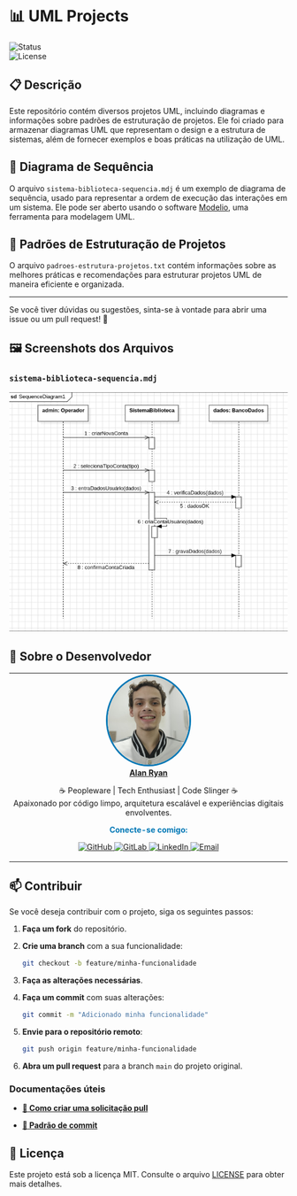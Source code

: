 # 📊 UML Projects 

![Status](https://img.shields.io/badge/status-em%20desenvolvimento-yellow)  
![License](https://img.shields.io/badge/license-MIT-blue)

## 📋 Descrição

Este repositório contém diversos projetos UML, incluindo diagramas e informações sobre padrões de estruturação de projetos. Ele foi criado para armazenar diagramas UML que representam o design e a estrutura de sistemas, além de fornecer exemplos e boas práticas na utilização de UML.

## 🔄 Diagrama de Sequência 

O arquivo `sistema-biblioteca-sequencia.mdj` é um exemplo de diagrama de sequência, usado para representar a ordem de execução das interações em um sistema. Ele pode ser aberto usando o software [Modelio](https://www.modelio.org/), uma ferramenta para modelagem UML.

## 📑 Padrões de Estruturação de Projetos 

O arquivo `padroes-estrutura-projetos.txt` contém informações sobre as melhores práticas e recomendações para estruturar projetos UML de maneira eficiente e organizada.

---
Se você tiver dúvidas ou sugestões, sinta-se à vontade para abrir uma issue ou um pull request! 💬

## 🖼️ Screenshots dos Arquivos

### `sistema-biblioteca-sequencia.mdj`

![Página Principal Desktop](./readme-images/screenshots/sistema-biblioteca-sequencia.png)

## 👤 Sobre o Desenvolvedor

<div align="center">

<table>
  <tr>
    <td align="center">
      <a href="https://github.com/0nF1REy" target="_blank">
        <img src="./readme-images/alan-ryan.jpg" height="160px" style="border-radius: 50%; border: 3px solid #0077B5;" alt="Foto de Alan Ryan"/><br>
        <b>Alan Ryan</b>
      </a>
      <p>
        ☕ Peopleware | Tech Enthusiast | Code Slinger ☕<br>
        Apaixonado por código limpo, arquitetura escalável e experiências digitais envolventes.
      </p>
      <p style="font-weight: bold; color: #0077B5;">
        Conecte-se comigo:
      </p>
      <p>
        <a href="https://github.com/0nF1REy" target="_blank">
          <img src="https://img.shields.io/badge/GitHub-0nF1REy-181717?style=flat&logo=github" alt="GitHub">
        </a>
        <a href="https://gitlab.com/alanryan619" target="_blank">
          <img src="https://img.shields.io/badge/GitLab-@0nF1REy-FCA121?style=flat&logo=gitlab" alt="GitLab">
        </a>
        <a href="https://www.linkedin.com/in/alan-ryan-b115ba228" target="_blank">
          <img src="https://img.shields.io/badge/LinkedIn-Alan_Ryan-0077B5?style=flat&logo=linkedin" alt="LinkedIn">
        </a>
        <a href="mailto:alanryan619@gmail.com" target="_blank">
          <img src="https://img.shields.io/badge/Email-alanryan619@gmail.com-D14836?style=flat&logo=gmail" alt="Email">
        </a>
      </p>
    </td>
  </tr>
</table>

</div>

## 📫 Contribuir

Se você deseja contribuir com o projeto, siga os seguintes passos:

1. **Faça um fork** do repositório.

2. **Crie uma branch** com a sua funcionalidade:

   ```bash
   git checkout -b feature/minha-funcionalidade
   ```

3. **Faça as alterações necessárias**.

4. **Faça um commit** com suas alterações:

   ```bash
   git commit -m "Adicionado minha funcionalidade"
   ```

5. **Envie para o repositório remoto**:

   ```bash
   git push origin feature/minha-funcionalidade
   ```

6. **Abra um pull request** para a branch `main` do projeto original.

### Documentações úteis

- **<a href="https://www.atlassian.com/br/git/tutorials/making-a-pull-request" target="_blank">📝 Como criar uma solicitação pull</a>**

- **<a href="https://gist.github.com/joshbuchea/6f47e86d2510bce28f8e7f42ae84c716" target="_blank">💾 Padrão de commit</a>**

## 📜 Licença

Este projeto está sob a licença MIT. Consulte o arquivo [LICENSE](LICENSE) para obter mais detalhes.




